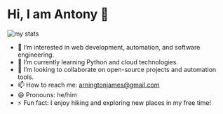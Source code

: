 # Hi, I am Antony 👋

<img alt ="my stats" src="https://github-readme-stats.vercel.app/api?username=antonyabira"/>

- 👀 I’m interested in web development, automation, and software engineering.
- 🌱 I’m currently learning Python and cloud technologies.
- 💞️ I’m looking to collaborate on open-source projects and automation tools.
- 📫 How to reach me: arningtonjames@gmail.com
- 😄 Pronouns: he/him
- ⚡ Fun fact: I enjoy hiking and exploring new places in my free time!
